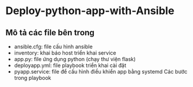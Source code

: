 # Deploy-python-app-with-Ansible
<h2> Mô tả các file bên trong </h2>

- ansible.cfg: file cấu hình ansible
- inventory: khai báo host triển khai service
- app.py: file ứng dụng python (chạy thư viện flask)
- deployapp.yml: file playbook triển khai cài đặt
- pyapp.service: file để cấu hình điều khiển app bằng systemd
Các bước trong playbook
